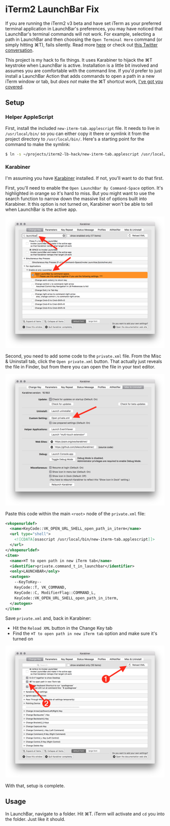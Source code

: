 # iTerm2 LaunchBar Fix

If you are running the iTerm2 v3 beta and have set iTerm as your preferred terminal application in LaunchBar's preferences, you may have noticed that LaunchBar's terminal commands will not work. For example, selecting a path in LaunchBar and then choosing the `Open Terminal Here` command (or simply hitting ⌘T), fails silently. Read more [here](https://gitlab.com/gnachman/iterm2/issues/4447) or check out [this Twitter conversation](https://twitter.com/launchbar/status/620975715278790657).

This project is my hack to fix things. It uses Karabiner to hijack the ⌘T keystroke when LaunchBar is active. Installation is a little bit involved and assumes you are comfortable with the command line. If you'd prefer to just install a LaunchBar Action that adds commands to open a path in a new iTerm window or tab, but *does not* make the ⌘T shortcut work, [I've got you covered](https://github.com/eirkeirkeirk/iterm-launchbar-actions).

## Setup

### Helper AppleScript

First, install the included `new-iterm-tab.applescript` file. It needs to live in `/usr/local/bin/` so you can either copy it there or symlink it from the project directory to `/usr/local/bin/`. Here's a starting point for the command to make the symlink:

```bash
$ ln -s ~/projects/iterm2-lb-hack/new-iterm-tab.applescript /usr/local/bin
```

### Karabiner

I'm assuming you have [Karabiner](https://pqrs.org/osx/karabiner/) installed. If not, you'll want to do that first.

First, you'll need to enable the `Open LaunchBar By Command-Space` option. It's highlighted in orange so it's hard to miss. But you might want to use the search function to narrow down the massive list of options built into Karabiner. It this option is not turned on, Karabiner won't be able to tell when LaunchBar is the active app.

![](./screenshots/karabiner-lb.png)

Second, you need to add some code to the `private.xml` file. From the Misc & Uninstall tab, click the `Open private.xml` button. That actually just reveals the file in Finder, but from there you can open the file in your text editor.

![](./screenshots/karabiner-open-private.png)

Paste this code within the main `<root>` node of the `private.xml` file:

```xml
<vkopenurldef>
  <name>KeyCode::VK_OPEN_URL_SHELL_open_path_in_iterm</name>
  <url type="shell">
    <![CDATA[osascript /usr/local/bin/new-iterm-tab.applescript]]>
  </url>
</vkopenurldef>
<item>
  <name>⌘T to open path in new iTerm tab</name>
  <identifier>private.command_t_in_launchbar</identifier>
  <only>LAUNCHBAR</only>
  <autogen>
    --KeyToKey--
    KeyCode::T, VK_COMMAND,
    KeyCode::C, ModifierFlag::COMMAND_L,
    KeyCode::VK_OPEN_URL_SHELL_open_path_in_iterm,
  </autogen>
</item>
```

Save `private.xml` and, back in Karabiner:

- Hit the `Reload XML` button in the Change Key tab
- Find the `⌘T to open path in new iTerm tab` option and make sure it's turned on

![](./screenshots/karabiner-reload-turn-on.png)

With that, setup is complete.

## Usage

In LaunchBar, navigate to a folder. Hit ⌘T. iTerm will activate and `cd` you into the folder. Just like it should.
